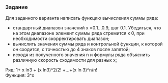 ### Задание
Для заданного варианта написать функцию вычисления суммы ряда:
- стандартный диапазон значений x =0.1...0.9, шаг 0.1. Убедиться, что на этом диапазоне элемент суммы ряда стремится к 0, при необходимости скорректировать диапазон;
- вычислить значения суммы ряда и контрольной функции, к которой он сходится, с точностью до 4 знаков после запятой;
- исходя из полученного значения n и формулы ряда объяснить различную скорость сходимости для разных x;

Ряд: 1+ x ln3 + (x ln3)^2/2! +...+(x ln 3)^n/n!  
Функция: 3^x